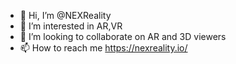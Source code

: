 - 👋 Hi, I’m @NEXReality
- 👀 I’m interested in AR,VR
- 💞️ I’m looking to collaborate on AR and 3D viewers
- 📫 How to reach me https://nexreality.io/


<!---
NEXReality/NEXReality is a ✨ special ✨ repository because its `README.md` (this file) appears on your GitHub profile.
You can click the Preview link to take a look at your changes.
--->
